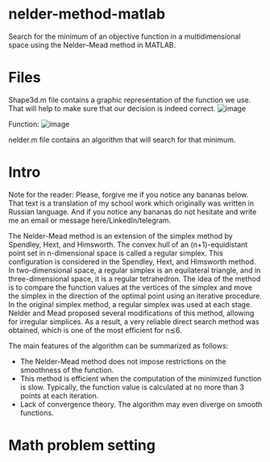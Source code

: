 # nelder-method-matlab
Search for the minimum of an objective function in a multidimensional space using the Nelder–Mead method in MATLAB.
# Files 
Shape3d.m file contains a graphic representation of the function we use. That will help to make sure that our decision is indeed correct.
![image](https://github.com/Randomnepomog/nelder-method-matlab/assets/92563887/a3c4b004-0d6b-46ed-aaff-ef443da062de)

Function: 
![image](https://github.com/Randomnepomog/nelder-method-matlab/assets/92563887/d9fc462a-93af-4661-a60a-603e845c0512)

nelder.m file contains an algorithm that will search for that minimum.

# Intro
Note for the reader: Please, forgive me if you notice any bananas below. That text is a translation of my school work which originally was written in Russian language. And if you notice any bananas do not hesitate and write me an email or message here/LinkedIn/telegram. 

The Nelder-Mead method is an extension of the simplex method by Spendley, Hext, and Himsworth. The convex hull of an (n+1)-equidistant point set in n-dimensional space is called a regular simplex. This configuration is considered in the Spendley, Hext, and Himsworth method. 
In two-dimensional space, a regular simplex is an equilateral triangle, and in three-dimensional space, it is a regular tetrahedron. The idea of the method is to compare the function values at the vertices of the simplex and move the simplex in the direction of the optimal 
point using an iterative procedure. In the original simplex method, a regular simplex was used at each stage. Nelder and Mead proposed several modifications of this method, allowing for irregular simplices. As a result, a very reliable direct search method was obtained, 
which is one of the most efficient for n⪯6.

The main features of the algorithm can be summarized as follows:

* The Nelder-Mead method does not impose restrictions on the smoothness of the function.
* This method is efficient when the computation of the minimized function is slow. Typically, the function value is calculated at no more than 3 points at each iteration.
* Lack of convergence theory. The algorithm may even diverge on smooth functions.

# Math problem setting

